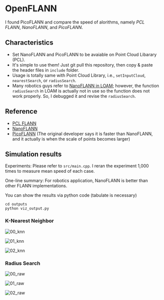 # OpenFLANN

I found PicoFLANN and compare the speed of alorithms, namely *PCL FLANN*, *NanoFLANN*, and *PicoFLANN*.

## Characteristics

* Set NanoFLANN and PicoFLANN to be avaiable on Point Cloud Libarary (PCL).
* It's simple to use them! Just git pull this repository, then copy & paste the header files in `include` folder.
* Usage is totally same with Point Cloud Library, i.e., `setInputCloud`, `nearestSearch`, or `radiusSearch`.  
* Many robotics guys refer to [NanoFLANN in LOAM](https://github.com/laboshinl/loam_velodyne/blob/master/include/loam_velodyne/nanoflann_pcl.h); however, the function `radiusSearch` in LOAM is actually not in use so the function does not work properly. So, I debugged it and revise the `radiusSearch`.
## Reference    
* [PCL FLANN](https://pointclouds.org/documentation/tutorials/kdtree_search.html)
* [NanoFLANN](https://github.com/jlblancoc/nanoflann)
* [PicoFLANN](https://github.com/rmsalinas/picoflann) (The original developer says it is faster than NanoFLANN, and it actually is when the scale of points becomes larger)


## Simulation results

Experiments: Please refer to `src/main.cpp`. I reran the experiment 1,000 times to measure mean speed of each case.

One-line summary: For robotics application, NanoFLANN is better than other FLANN implementations.

You can show the results via python code (tabulate is necessary)
```
cd outputs
python viz_output.py
```

### K-Nearest Neighbor

![00_knn](imgs/knn_1.png)

![01_knn](imgs/knn_2.png)

![02_knn](imgs/knn_3.png)


### Radius Search

![00_raw](imgs/radius_1.png)

![01_raw](imgs/radius_2.png)

![02_raw](imgs/radius_3.png)


